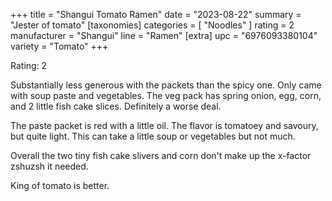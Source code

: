 +++
title = "Shangui Tomato Ramen"
date = "2023-08-22"
summary = "Jester of tomato"
[taxonomies]
categories = [ "Noodles" ]
rating = 2
manufacturer = "Shangui"
line = "Ramen"
[extra]
upc = "6976093380104"
variety = "Tomato"
+++

Rating: 2

Substantially less generous with the packets than the spicy one.
Only came with soup paste and vegetables.
The veg pack has spring onion, egg, corn, and 2 little fish cake slices.
Definitely a worse deal.

The paste packet is red with a little oil.
The flavor is tomatoey and savoury, but quite light.
This can take a little soup or vegetables but not much.

Overall the two tiny fish cake slivers and corn don't make up the x-factor zshuzsh it needed.

King of tomato is better.

